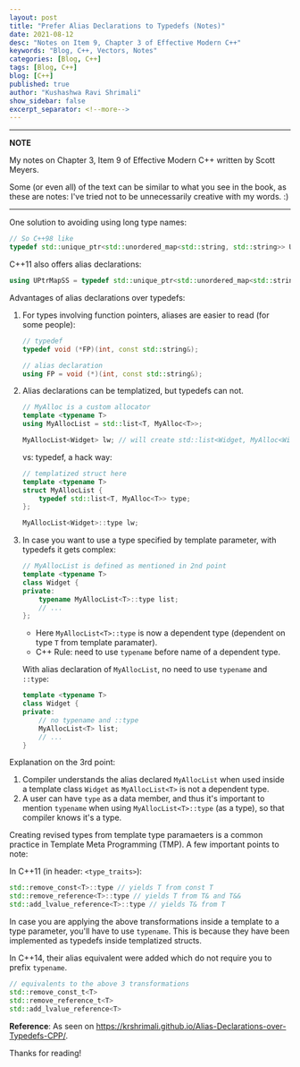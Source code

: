 ```yaml
---
layout: post
title: "Prefer Alias Declarations to Typedefs (Notes)"
date: 2021-08-12
desc: "Notes on Item 9, Chapter 3 of Effective Modern C++"
keywords: "Blog, C++, Vectors, Notes"
categories: [Blog, C++]
tags: [Blog, C++]
blog: [C++]
published: true
author: "Kushashwa Ravi Shrimali"
show_sidebar: false
excerpt_separator: <!--more-->
---
```


---
**NOTE**

My notes on Chapter 3, Item 9 of Effective Modern C++ written by Scott Meyers.

Some (or even all) of the text can be similar to what you see in the book, as these are notes: I've tried not to be unnecessarily creative with my words. :)

---

<!--more-->

One solution to avoiding using long type names:

```cpp
// So C++98 like
typedef std::unique_ptr<std::unordered_map<std::string, std::string>> UPtrMapSS;
```

C++11 also offers alias declarations:

```cpp
using UPtrMapSS = typedef std::unique_ptr<std::unordered_map<std::string, std::string>> 
```

Advantages of alias declarations over typedefs:

1. For types involving function pointers, aliases are easier to read (for some people):
    ```cpp
    // typedef
    typedef void (*FP)(int, const std::string&);

    // alias declaration
    using FP = void (*)(int, const std::string&);
    ```
2. Alias declarations can be templatized, but typedefs can not.
    ```cpp
    // MyAlloc is a custom allocator
    template <typename T>
    using MyAllocList = std::list<T, MyAlloc<T>>;

    MyAllocList<Widget> lw; // will create std::list<Widget, MyAlloc<Widget>>
    ```

    vs: typedef, a hack way:

    ```cpp
    // templatized struct here
    template <typename T>
    struct MyAllocList {
        typedef std::list<T, MyAlloc<T>> type;
    };

    MyAllocList<Widget>::type lw;
    ```
3. In case you want to use a type specified by template parameter, with typedefs it gets complex:
    ```cpp
    // MyAllocList is defined as mentioned in 2nd point
    template <typename T>
    class Widget {
    private:
        typename MyAllocList<T>::type list;
        // ...
    };
    ```
    * Here `MyAllocList<T>::type` is now a dependent type (dependent on type `T` from template paramater).
    * C++ Rule: need to use `typename` before name of a dependent type.

    With alias declaration of `MyAllocList`, no need to use `typename` and `::type`:
    ```cpp
    template <typename T>
    class Widget {
    private:
        // no typename and ::type
        MyAllocList<T> list;
        // ...
    }
    ```

Explanation on the 3rd point:

1. Compiler understands the alias declared `MyAllocList` when used inside a template class `Widget` as `MyAllocList<T>` is not a dependent type.
2. A user can have `type` as a data member, and thus it's important to mention `typename` when using `MyAllocList<T>::type` (as a type), so that compiler knows it's a type.

Creating revised types from template type paramaeters is a common practice in Template Meta Programming (TMP). A few important points to note:

In C++11 (in header: `<type_traits>`):

```cpp
std::remove_const<T>::type // yields T from const T
std::remove_reference<T>::type // yields T from T& and T&&
std::add_lvalue_reference<T>::type // yields T& from T
```

In case you are applying the above transformations inside a template to a type parameter, you'll have to use `typename`. This is because they have been implemented as typedefs inside templatized structs. 

In C++14, their alias equivalent were added which do not require you to prefix `typename`.

```cpp
// equivalents to the above 3 transformations 
std::remove_const_t<T>
std::remove_reference_t<T>
std::add_lvalue_reference<T>
```

**Reference**: As seen on https://krshrimali.github.io/Alias-Declarations-over-Typedefs-CPP/.

Thanks for reading!
